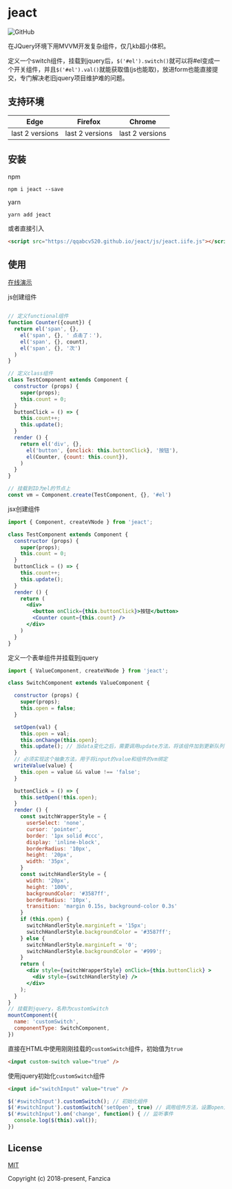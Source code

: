 # jeact
![GitHub](https://img.shields.io/github/license/mashape/apistatus.svg)

在JQuery环境下用MVVM开发复杂组件，仅几kb超小体积。

定义一个switch组件，挂载到jquery后，`$('#el').switch()`就可以将#el变成一个开关组件，并且`$('#el').val()`就能获取值(js也能取)，放进form也能直接提交，专门解决老旧jquery项目维护难的问题。


## 支持环境

| Edge | Firefox | Chrome |
| --- | --- | --- |
| last 2 versions | last 2 versions | last 2 versions |

## 安装

npm
```shell script
npm i jeact --save
```
yarn
```shell script
yarn add jeact
```
或者直接引入
```html
<script src="https://qqabcv520.github.io/jeact/js/jeact.iife.js"></script>
```


## 使用


[在线演示](https://qqabcv520.github.io/jeact/) 

js创建组件

```js

// 定义functional组件
function Counter({count}) {
  return el('span', {},
    el('span', {}, ' 点击了：'),
    el('span', {}, count),
    el('span', {}, '次')
  )
}

// 定义class组件
class TestComponent extends Component {
  constructor (props) {
    super(props);
    this.count = 0;
  }
  buttonClick = () => {
    this.count++;
    this.update();
  }
  render () {
    return el('div', {},
      el('button', {onclick: this.buttonClick}, '按钮'),
      el(Counter, {count: this.count}),
    )
  }
}

// 挂载到ID为el的节点上
const vm = Component.create(TestComponent, {}, '#el')
```

jsx创建组件

```jsx
import { Component, createVNode } from 'jeact';

class TestComponent extends Component {
  constructor (props) {
    super(props);
    this.count = 0;
  }
  buttonClick = () => {
    this.count++;
    this.update();
  }
  render () {
    return (
      <div>
        <button onClick={this.buttonClick}>按钮</button>
        <Counter count={this.count} />
      </div>
    )
  }
}
```

定义一个表单组件并挂载到jquery

```jsx
import { ValueComponent, createVNode } from 'jeact';

class SwitchComponent extends ValueComponent {

  constructor (props) {
    super(props);
    this.open = false;
  }

  setOpen(val) {
    this.open = val;
    this.onChange(this.open);
    this.update(); // 当data变化之后，需要调用update方法，将该组件加到更新队列中
  }
  // 必须实现这个抽象方法，用于将input的value和组件的vm绑定
  writeValue(value) {
    this.open = value && value !== 'false';
  }

  buttonClick = () => {
    this.setOpen(!this.open);
  }
  render () {
    const switchWrapperStyle = {
      userSelect: 'none',
      cursor: 'pointer',
      border: '1px solid #ccc',
      display: 'inline-block',
      borderRadius: '10px',
      height: '20px',
      width: '35px',
    }
    const switchHandlerStyle = {
      width: '20px',
      height: '100%',
      backgroundColor: '#3587ff',
      borderRadius: '10px',
      transition: 'margin 0.15s, background-color 0.3s'
    }
    if (this.open) {
      switchHandlerStyle.marginLeft = '15px';
      switchHandlerStyle.backgroundColor = '#3587ff';
    } else {
      switchHandlerStyle.marginLeft = '0';
      switchHandlerStyle.backgroundColor = '#999';
    }
    return (
      <div style={switchWrapperStyle} onClick={this.buttonClick} >
        <div style={switchHandlerStyle} />
      </div>
    );
  }
}
// 挂载到jquery，名称为customSwitch
mountComponent({
  name: 'customSwitch',
  componentType: SwitchComponent,
})
```

直接在HTML中使用刚刚挂载的`customSwitch`组件，初始值为`true`
```html
<input custom-switch value="true" />
```

使用jquery初始化`customSwitch`组件

```html
<input id="switchInput" value="true" />
```
```js
$('#switchInput').customSwitch(); // 初始化组件
$('#switchInput').customSwitch('setOpen', true) // 调用组件方法，设置open为true
$('#switchInput').on('change', function() { // 监听事件
  console.log($(this).val());
})
```

## License

[MIT](http://opensource.org/licenses/MIT)

Copyright (c) 2018-present, Fanzica
